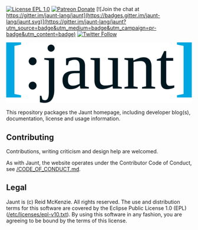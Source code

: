 [![License EPL 1.0](https://img.shields.io/badge/license-EPL_1-green.svg)](https://www.eclipse.org/legal/epl-v10.html)
[![Patreon Donate](https://img.shields.io/badge/patreon-donate-yellow.svg)](https://patreon.com/arrdem)
[![Join the chat at https://gitter.im/jaunt-lang/jaunt](https://badges.gitter.im/jaunt-lang/jaunt.svg)](https://gitter.im/jaunt-lang/jaunt?utm_source=badge&utm_medium=badge&utm_campaign=pr-badge&utm_content=badge)
[![Twitter Follow](https://img.shields.io/twitter/follow/jauntlang.svg?style=social)](https://twitter.com/jauntlang)

<p align="center">
  <img src="etc/img/gh-banner.png" alt="Jaunt logo" />
</p>

This repository packages the Jaunt homepage, including developer blog(s), documentation, license and
usage information.

## Contributing

Contributions, writing criticism and design help are welcomed.

As with Jaunt, the website operates under the Contributor Code of Conduct, see
[/CODE_OF_CONDUCT.md](/CODE_OF_CONDUCT.md).

## Legal

Jaunt is (c) Reid McKenzie. All rights reserved. The use and distribution terms for this software
are covered by the Eclipse Public License 1.0 (EPL)
([/etc/licenses/epl-v10.txt](etc/licenses/epl-v10.txt)). By using this software in any fashion, you
are agreeing to be bound by the terms of this license.
